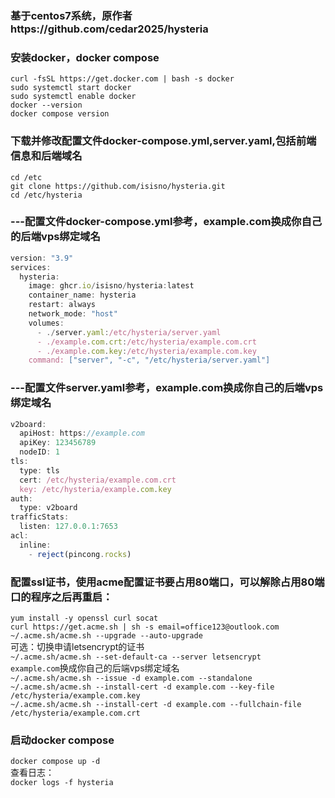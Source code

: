 ### 基于centos7系统，原作者https://github.com/cedar2025/hysteria
### 安装docker，docker compose
`curl -fsSL https://get.docker.com | bash -s docker`  
`sudo systemctl start docker`  
`sudo systemctl enable docker`  
`docker --version`  
`docker compose version`  

### 下载并修改配置文件docker-compose.yml,server.yaml,包括前端信息和后端域名  
`cd /etc`  
`git clone https://github.com/isisno/hysteria.git`  
`cd /etc/hysteria`  

### ---配置文件docker-compose.yml参考，example.com换成你自己的后端vps绑定域名  
```javascript
version: "3.9"
services:
  hysteria:
    image: ghcr.io/isisno/hysteria:latest
    container_name: hysteria
    restart: always
    network_mode: "host"
    volumes:
      - ./server.yaml:/etc/hysteria/server.yaml
      - ./example.com.crt:/etc/hysteria/example.com.crt
      - ./example.com.key:/etc/hysteria/example.com.key
    command: ["server", "-c", "/etc/hysteria/server.yaml"]
```
### ---配置文件server.yaml参考，example.com换成你自己的后端vps绑定域名  
```javascript
v2board:
  apiHost: https://example.com
  apiKey: 123456789
  nodeID: 1
tls:
  type: tls
  cert: /etc/hysteria/example.com.crt
  key: /etc/hysteria/example.com.key
auth:
  type: v2board
trafficStats:
  listen: 127.0.0.1:7653
acl: 
  inline: 
    - reject(pincong.rocks)
```

### 配置ssl证书，使用acme配置证书要占用80端口，可以解除占用80端口的程序之后再重启：  
`yum install -y openssl curl socat`  
`curl https://get.acme.sh | sh -s email=office123@outlook.com`  
`~/.acme.sh/acme.sh --upgrade --auto-upgrade`  
可选：切换申请letsencrypt的证书  
`~/.acme.sh/acme.sh --set-default-ca --server letsencrypt`  
`example.com`换成你自己的后端vps绑定域名  
`~/.acme.sh/acme.sh --issue -d example.com --standalone`  
`~/.acme.sh/acme.sh --install-cert -d example.com --key-file /etc/hysteria/example.com.key`  
`~/.acme.sh/acme.sh --install-cert -d example.com --fullchain-file /etc/hysteria/example.com.crt`  

### 启动docker compose  
`docker compose up -d`  
查看日志：  
`docker logs -f hysteria`  
